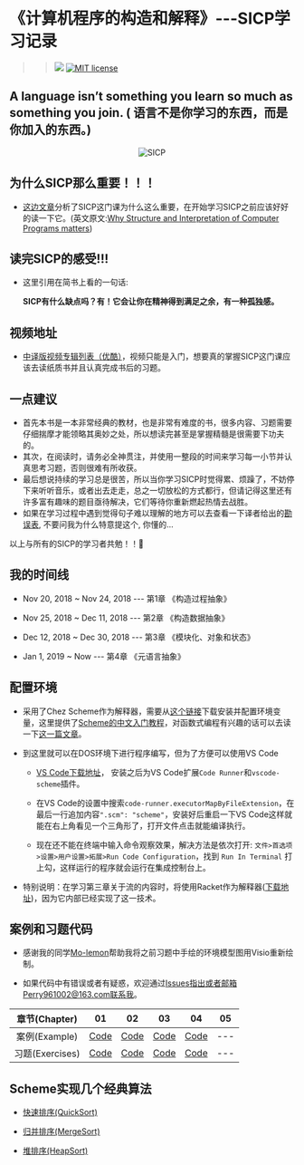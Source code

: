 # 《计算机程序的构造和解释》---SICP学习记录
>> ![](https://img.shields.io/badge/language-Scheme-orange.svg) [![MIT license](https://img.shields.io/dub/l/vibe-d.svg)](https://github.com/Perry961002/Learning-notes-of-SICP/blob/master/LICENSE)

## A language isn’t something you learn so much as something you join. ( 语言不是你学习的东西，而是你加入的东西。)

<p align="center">
  <img src="http://groups.csail.mit.edu/mac/classes/6.001/abelson-sussman-lectures/wizard.jpg" alt="SICP"/>
</p>

## 为什么SICP那么重要！！！

- [这边文章](http://blog.fujiji.com/why-structure-and-interpretation-of-computer-programs-matters/)分析了SICP这门课为什么这么重要，在开始学习SICP之前应该好好的读一下它。(英文原文:[Why Structure and Interpretation of Computer Programs matters](https://www.cs.berkeley.edu/~bh/sicp.html))

## 读完SICP的感受!!!

- 这里引用在简书上看的一句话:

  **SICP有什么缺点吗？有！它会让你在精神得到满足之余，有一种孤独感。**

## 视频地址

- [中译版视频专辑列表（优酷）](https://v.youku.com/v_show/id_XNTEzMDAyMTU2.html?f=18958522)，视频只能是入门，想要真的掌握SICP这门课应该去读纸质书并且认真完成书后的习题。

## 一点建议

- 首先本书是一本非常经典的教材，也是非常有难度的书，很多内容、习题需要仔细揣摩才能领略其奥妙之处，所以想读完甚至是掌握精髓是很需要下功夫的。
- 其次，在阅读时，请务必全神贯注，并使用一整段的时间来学习每一小节并认真思考习题，否则很难有所收获。
- 最后想说持续的学习总是很苦，所以当你学习SICP时觉得累、烦躁了，不妨停下来听听音乐，或者出去走走，总之一切放松的方式都行，但请记得这里还有许多富有趣味的题目亟待解决，它们等待你重新燃起热情去战胜。
- 如果在学习过程中遇到觉得句子难以理解的地方可以去查看一下译者给出的[勘误表](http://www.math.pku.edu.cn/teachers/qiuzy/books/sicp/errata.htm), 不要问我为什么特意提这个, 你懂的...

以上与所有的SICP的学习者共勉！！:tada:

## 我的时间线

- Nov 20, 2018 ~ Nov 24, 2018 --- 第1章 《构造过程抽象》

- Nov 25, 2018 ~ Dec 11, 2018 --- 第2章 《构造数据抽象》

- Dec 12, 2018 ~ Dec 30, 2018 --- 第3章 《模块化、对象和状态》

- Jan 1, 2019 ~ Now --- 第4章 《元语言抽象》

## 配置环境

- 采用了Chez Scheme作为解释器，需要从[这个链接](https://www.scheme.com/download/)下载安装并配置环境变量，这里提供了[Scheme的中文入门教程](https://github.com/DeathKing/yast-cn)，对函数式编程有兴趣的话可以去读一下[这一篇文章](https://github.com/justinyhuang/Functional-Programming-For-The-Rest-of-Us-Cn/tree/master)。

- 到这里就可以在DOS环境下进行程序编写，但为了方便可以使用VS Code
    - [VS Code下载地址](https://code.visualstudio.com/)， 安装之后为VS Code扩展`Code Runner`和`vscode-scheme`插件。

    - 在VS Code的设置中搜索`code-runner.executorMapByFileExtension`，在最后一行追加内容`".scm": "scheme"`，安装好后重启一下VS Code这样就能在右上角看见一个三角形了，打开文件点击就能编译执行。

    - 现在还不能在终端中输入命令观察效果，解决方法是依次打开: `文件>首选项>设置>用户设置>拓展>Run Code Configuration`，找到 `Run In Terminal` 打上勾，这样运行的程序就会运行在集成控制台上。
- 特别说明：在学习第三章关于流的内容时，将使用Racket作为解释器([下载地址](https://download.racket-lang.org/))，因为它内部已经实现了这一技术。

## 案例和习题代码

- 感谢我的同学[Mo-lemon](https://github.com/Mo-lemon)帮助我将之前习题中手绘的环境模型图用Visio重新绘制。

- 如果代码中有错误或者有疑惑，欢迎通过[Issues](https://github.com/Perry961002/Learning-notes-of-SICP/issues)指出或者邮箱Perry961002@163.com联系我。

| 章节(Chapter) |  01  |  02  |  03  |  04  |  05  |
|:-------------:|:----:|:----:|:----:|:----:|:----:|
| 案例(Example) | [Code](Chap1/example) |  [Code](Chap2/example) | [Code](Chap3/example) | [Code](Chap3/example) | --- |
| 习题(Exercises) | [Code](/Chap1/exercise)  | [Code](Chap2/exercise) | [Code](Chap3/exercise) | [Code](Chap3/exercise) | --- |

## Scheme实现几个经典算法

- [快速排序(QuickSort)](little%20practice/quicksort.md)

- [归并排序(MergeSort)](little%20practice/merge-sort.md)

- [堆排序(HeapSort)](little%20practice/HeapSort.md)